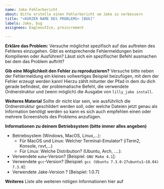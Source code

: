 ```yaml
---
name: Jake Fehlerbericht
about: Bitte erstelle einen Fehlerbericht um Jake zu verbessern
title: "<KURZER NAME DES PROBLEMS> [BUG]"
labels: Jake, bug
assignees: EagleoutIce, preincrement

---
```


**Erkläre das Problem:**
Versuche möglichst spezifisch auf das auftreten des Fehleres einzugehen. Gibt es entsprechende Fehlermeldungen beim Kompilieren oder Ausführen? Lässt sich ein spezifischer Befehl ausmachen bei dem das Problem auftritt?

**Gib eine Möglichkeit den Fehler zu reproduzieren?**
Versuche bitte neben der Fehlermeldung ein kleines vollwertiges Beispiel beizufügen, mit dem der Fehler erzeugt werden kann! Hierzu zählt mitunter der Pfad in dem du dich gerade befindest, der problematische Befehl, die verwendete Ordnerstruktur und (wenn möglich) die Ausgabe von `lilly_jake install`.

**Weiteres Material**
Sollte dir nicht klar sein, wie ausführlich die Ordnerstruktur geschildert werden soll, oder welche Dateien jetzt genau als Information benötigt werden so kann es sich auch empfehlen einen oder mehrere Screenshots des Problems anzufügen.

**Informationen zu deinem Betriebsystem (bitte immer alles angeben)**
 - Betriebsystem (Windows, MacOS, Linux,...):
    - Für MacOS und Linux: Welcher Terminal-Emulator? (iTerm2, Konsole, rxvt,...)
    - Für Linux: Welche Distribution? (Ubuntu, Arch, ....): 
 - Verwendete `make`-Version? [Beispiel: `GNU Make 4.1`]:
 - Verwendete `gcc`-Version? [Beispiel: `gcc (Ubuntu 7.3.0-27ubuntu1~18.04) 7.3.0`]:
 - Verwendete Jake-Version ? [Beispiel: 1.0.7]

**Weiteres**
Liste alle weiteren nötigen Informationen hier auf
